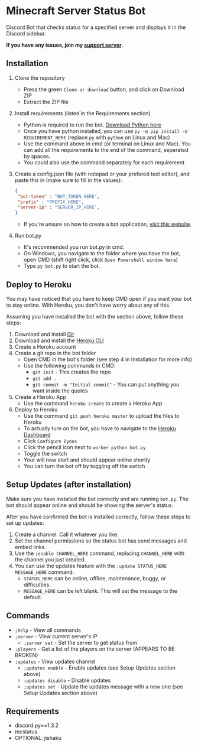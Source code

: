 # Minecraft Server Status Bot

Discord Bot that checks status for a specified server and displays it in the Discord sidebar.

**If you have any issues, join my [support server](https://www.discord.gg/wfCGTrp).**

## Installation

1. Clone the repository
   - Press the green `Clone or download` button, and click on Download ZIP
   - Extract the ZIP file
2. Install requirements (listed in the Requirements section)
   - Python is required to run the bot. [Download Python here](https://www.python.org/downloads/)
   - Once you have python installed, you can use `py -m pip install -U REQUIREMENT_HERE` (replace `py` with `python` on Linux and Mac)
   - Use the command above in cmd (or terminal on Linux and Mac).
      You can add all the requirements to the end of the command, seperated by spaces.
   - You could also use the command separately for each requirement
3. Create a config.json file (with notepad or your prefered text editor), and paste this in (make sure to fill in the values):

   ```json
   {
    "bot-token" : "BOT_TOKEN_HERE",
    "prefix" : "PREFIX_HERE",
    "server-ip" : "SERVER_IP_HERE",
   }
   ```

   - If you're unsure on how to create a bot application, [visit this website](https://discordpy.readthedocs.io/en/latest/discord.html).
4. Run bot.py
   - It's recommended you run bot.py in cmd.
   - On Windows, you navigate to the folder where you have the bot, open CMD (shift right click, click `Open Powershell window here`)
   - Type `py bot.py` to start the bot.

## Deploy to Heroku

You may have noticed that you have to keep CMD open if you want your bot to stay online.
With Heroku, you don't have worry about any of this.

Assuming you have installed the bot with the section above, follow these steps:

1. Download and install [Git](https://git-scm.com/downloads)
2. Download and install the [Heroku CLI](https://devcenter.heroku.com/articles/heroku-cli#download-and-install)
3. Create a Heroku account
4. Create a git repo in the bot folder
   - Open CMD in the bot's folder (see step 4 in Installation for more info)
   - Use the following commands in CMD:
     - `git init` - This creates the repo
     - `git add .`
     - `git commit -m "Initial commit"` - You can put anything you want inside the quotes
5. Create a Heroku App
   - Use the command `heroku create` to create a Heroku App
6. Deploy to Heroku
   - Use the command `git push heroku master` to upload the files to Heroku
   - To actually turn on the bot, you have to navigate to the [Heroku Dashboard](https://dashboard.heroku.com/apps/)
   - Click `Configure Dynos`
   - Click the pencil icon next to `worker python bot.py`
   - Toggle the switch
   - Your will now start and should appear online shortly
   - You can turn the bot off by toggling off the switch

## Setup Updates (after installation)

Make sure you have installed the bot correctly and are running `bot.py`.
The bot should appear online and should be showing the server's status.

After you have confirmed the bot is installed correctly, follow these steps to set up updates:

1. Create a channel. Call it whatever you like.
2. Set the channel permissions so the status bot has send messages and embed links.
3. Use the `;enable CHANNEL_HERE` command, replacing `CHANNEL_HERE` with the channel you just created.
4. You can use the updates feature with the `;update STATUS_HERE MESSAGE_HERE` command.
   - `STATUS_HERE` can be online, offline, maintenance, buggy, or difficulties.
   - `MESSAGE_HERE` can be left blank. This will set the message to the default.

## Commands

- `;help` - View all commands
- `;server` - View current server's IP
  - `;server set` - Set the server to get status from
- `;players` - Get a list of the players on the server (APPEARS TO BE BROKEN)
- `;updates` - View updates channel
  - `;updates enable` - Enable updates (see Setup Updates section above)
  - `;updates disable` - Disable updates
  - `;updates set` - Update the updates message with a new one (see Setup Updates section above)

## Requirements

- discord.py==1.3.2
- mcstatus
- OPTIONAL: jishaku
